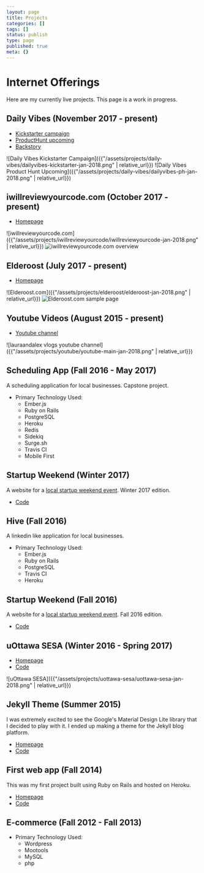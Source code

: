 ```yaml
---
layout: page
title: Projects
categories: []
tags: []
status: publish
type: page
published: true
meta: {}
---
```


# Internet Offerings

Here are my currently live projects. This page is a work in progress.

## Daily Vibes (November 2017 - present)

- [Kickstarter campaign](https://www.kickstarter.com/projects/471588901/daily-vibes)
- [ProductHunt upcoming](https://www.producthunt.com/upcoming/daily-vibes/)
- [Backstory](https://gist.github.com/getaclue/f1a3b6be4bf5a25d931a0b0bc6099885)

![Daily Vibes Kickstarter Campaign]({{"/assets/projects/daily-vibes/dailyvibes-kickstarter-jan-2018.png" | relative_url}})
![Daily Vibes Product Hunt Upcoming]({{"/assets/projects/daily-vibes/dailyvibes-ph-jan-2018.png" | relative_url}})

## iwillreviewyourcode.com (October 2017 - present)

- [Homepage](https://iwillreviewyourcode.com)

![iwillreviewyourcode.com]({{"/assets/projects/iwillreviewyourcode/iwillreviewyourcode-jan-2018.png" | relative_url}})
![iwillreviewyourcode.com overview](https://cdn-pro.dprcdn.net/files/acc_603419/Xitn2i)

## Elderoost (July 2017 - present)

- [Homepage](https://elderoost.com)

![Elderoost.com]({{"/assets/projects/elderoost/elderoost-jan-2018.png" | relative_url}})
![Elderoost.com sample page](https://cdn-pro.dprcdn.net/files/acc_603419/HF7VLE)

## Youtube Videos (August 2015 - present)

- [Youtube channel](https://www.youtube.com/channel/UCJkHRtROA1RHjaQn_wBMocQ)

![lauraandalex vlogs youtube channel]({{"/assets/projects/youtube/youtube-main-jan-2018.png" | relative_url}})

## Scheduling App (Fall 2016 - May 2017)
A scheduling application for local businesses. Capstone project.

- Primary Technology Used:
  - Ember.js
  - Ruby on Rails
  - PostgreSQL
  - Heroku
  - Redis
  - Sidekiq
  - Surge.sh
  - Travis CI
  - Mobile First

## Startup Weekend (Winter 2017)
A website for a [local startup weekend event](https://www.facebook.com/events/1270558846372280/). Winter 2017 edition.

- [Code](https://github.com/sesa-uottawa/startup-weekend-website/tree/master/W2017)

## Hive (Fall 2016)
A linkedin like application for local businesses.

- Primary Technology Used:
  - Ember.js
  - Ruby on Rails
  - PostgreSQL
  - Travis CI
  - Heroku

## Startup Weekend (Fall 2016)
A website for a [local startup weekend event](https://www.facebook.com/events/1358385600849660/). Fall 2016 edition.

- [Code](https://github.com/sesa-uottawa/startup-weekend-website/tree/master/F2016)

## uOttawa SESA (Winter 2016 - Spring 2017)

- [Homepage](https://uottawa-sesa.ca/)
- [Code](https://github.com/sesa-uottawa/uottawasesa)

![uOttawa SESA]({{"/assets/projects/uottawa-sesa/uottawa-sesa-jan-2018.png" | relative_url}})

## Jekyll Theme (Summer 2015)
I was extremely excited to see the Google's Material Design Lite library that I decided to play with it. I ended up making a theme for the Jekyll blog platform.

- [Homepage](https://getaclue.github.io/mdl-jekyll/)
- [Code](https://github.com/getaclue/mdl-jekyll)

## First web app (Fall 2014)
This was my first project built using Ruby on Rails and hosted on Heroku.

- [Homepage](https://getaclue-evtbckwl.herokuapp.com/)
- [Code](https://github.com/getaclue/survey_app)

## E-commerce (Fall 2012 - Fall 2013)

- Primary Technology Used:
  - Wordpress
  - Mootools
  - MySQL
  - php
